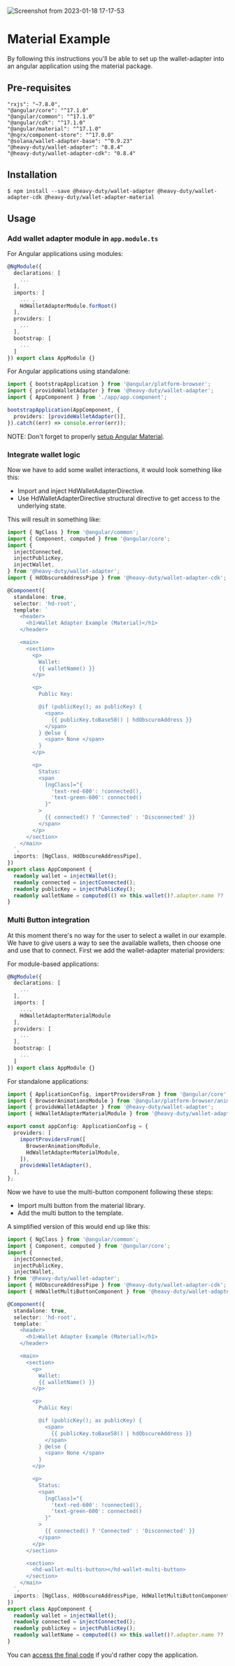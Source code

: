 ![Screenshot from 2023-01-18 17-17-53](https://user-images.githubusercontent.com/7496781/213252669-11daf2f3-008c-4251-8d09-2bc9cb84d744.png)

# Material Example

By following this instructions you'll be able to set up the wallet-adapter into an angular application using the material package.

## Pre-requisites

```
"rxjs": "~7.8.0",
"@angular/core": "^17.1.0"
"@angular/common": "^17.1.0"
"@angular/cdk": "^17.1.0"
"@angular/material": "^17.1.0"
"@ngrx/component-store": "^17.0.0"
"@solana/wallet-adapter-base": "^0.9.23"
"@heavy-duty/wallet-adapter": "0.8.4"
"@heavy-duty/wallet-adapter-cdk": "0.8.4"
```

## Installation

```
$ npm install --save @heavy-duty/wallet-adapter @heavy-duty/wallet-adapter-cdk @heavy-duty/wallet-adapter-material
```

## Usage

### Add wallet adapter module in `app.module.ts`

For Angular applications using modules:

```ts
@NgModule({
  declarations: [
    ...
  ],
  imports: [
    ... ,
    HdWalletAdapterModule.forRoot()
  ],
  providers: [
  	...
  ],
  bootstrap: [
  	...
  ]
}) export class AppModule {}
```

For Angular applications using standalone:

```ts
import { bootstrapApplication } from '@angular/platform-browser';
import { provideWalletAdapter } from '@heavy-duty/wallet-adapter';
import { AppComponent } from './app/app.component';

bootstrapApplication(AppComponent, {
  providers: [provideWalletAdapter()],
}).catch((err) => console.error(err));
```

NOTE: Don't forget to properly [setup Angular Material](https://material.angular.io/guide/getting-started).

### Integrate wallet logic

Now we have to add some wallet interactions, it would look something like this:

- Import and inject HdWalletAdapterDirective.
- Use HdWalletAdapterDirective structural directive to get access to the underlying state.

This will result in something like:

```ts
import { NgClass } from '@angular/common';
import { Component, computed } from '@angular/core';
import {
  injectConnected,
  injectPublicKey,
  injectWallet,
} from '@heavy-duty/wallet-adapter';
import { HdObscureAddressPipe } from '@heavy-duty/wallet-adapter-cdk';

@Component({
  standalone: true,
  selector: 'hd-root',
  template: `
    <header>
      <h1>Wallet Adapter Example (Material)</h1>
    </header>

    <main>
      <section>
        <p>
          Wallet:
          {{ walletName() }}
        </p>

        <p>
          Public Key:

          @if (publicKey(); as publicKey) {
            <span>
              {{ publicKey.toBase58() | hdObscureAddress }}
            </span>
          } @else {
            <span> None </span>
          }
        </p>

        <p>
          Status:
          <span
            [ngClass]="{
              'text-red-600': !connected(),
              'text-green-600': connected()
            }"
          >
            {{ connected() ? 'Connected' : 'Disconnected' }}
          </span>
        </p>
      </section>
    </main>
  `,
  imports: [NgClass, HdObscureAddressPipe],
})
export class AppComponent {
  readonly wallet = injectWallet();
  readonly connected = injectConnected();
  readonly publicKey = injectPublicKey();
  readonly walletName = computed(() => this.wallet()?.adapter.name ?? 'None');
}
```

### Multi Button integration

At this moment there's no way for the user to select a wallet in our example. We have to give users a way to see the available wallets, then choose one and use that to connect. First we add the wallet-adapter material providers:

For module-based applications:

```ts
@NgModule({
  declarations: [
    ...
  ],
  imports: [
    ...,
    HdWalletAdapterMaterialModule
  ],
  providers: [
  	...
  ],
  bootstrap: [
  	...
  ]
}) export class AppModule {}
```

For standalone applications:

```ts
import { ApplicationConfig, importProvidersFrom } from '@angular/core';
import { BrowserAnimationsModule } from '@angular/platform-browser/animations';
import { provideWalletAdapter } from '@heavy-duty/wallet-adapter';
import { HdWalletAdapterMaterialModule } from '@heavy-duty/wallet-adapter-material';

export const appConfig: ApplicationConfig = {
  providers: [
    importProvidersFrom([
      BrowserAnimationsModule,
      HdWalletAdapterMaterialModule,
    ]),
    provideWalletAdapter(),
  ],
};
```

Now we have to use the multi-button component following these steps:

- Import multi button from the material library.
- Add the multi button to the template.

A simplified version of this would end up like this:

```ts
import { NgClass } from '@angular/common';
import { Component, computed } from '@angular/core';
import {
  injectConnected,
  injectPublicKey,
  injectWallet,
} from '@heavy-duty/wallet-adapter';
import { HdObscureAddressPipe } from '@heavy-duty/wallet-adapter-cdk';
import { HdWalletMultiButtonComponent } from '@heavy-duty/wallet-adapter-material';

@Component({
  standalone: true,
  selector: 'hd-root',
  template: `
    <header>
      <h1>Wallet Adapter Example (Material)</h1>
    </header>

    <main>
      <section>
        <p>
          Wallet:
          {{ walletName() }}
        </p>

        <p>
          Public Key:

          @if (publicKey(); as publicKey) {
            <span>
              {{ publicKey.toBase58() | hdObscureAddress }}
            </span>
          } @else {
            <span> None </span>
          }
        </p>

        <p>
          Status:
          <span
            [ngClass]="{
              'text-red-600': !connected(),
              'text-green-600': connected()
            }"
          >
            {{ connected() ? 'Connected' : 'Disconnected' }}
          </span>
        </p>
      </section>

      <section>
        <hd-wallet-multi-button></hd-wallet-multi-button>
      </section>
    </main>
  `,
  imports: [NgClass, HdObscureAddressPipe, HdWalletMultiButtonComponent],
})
export class AppComponent {
  readonly wallet = injectWallet();
  readonly connected = injectConnected();
  readonly publicKey = injectPublicKey();
  readonly walletName = computed(() => this.wallet()?.adapter.name ?? 'None');
}
```

You can [access the final code](/examples/material/) if you'd rather copy the application.
